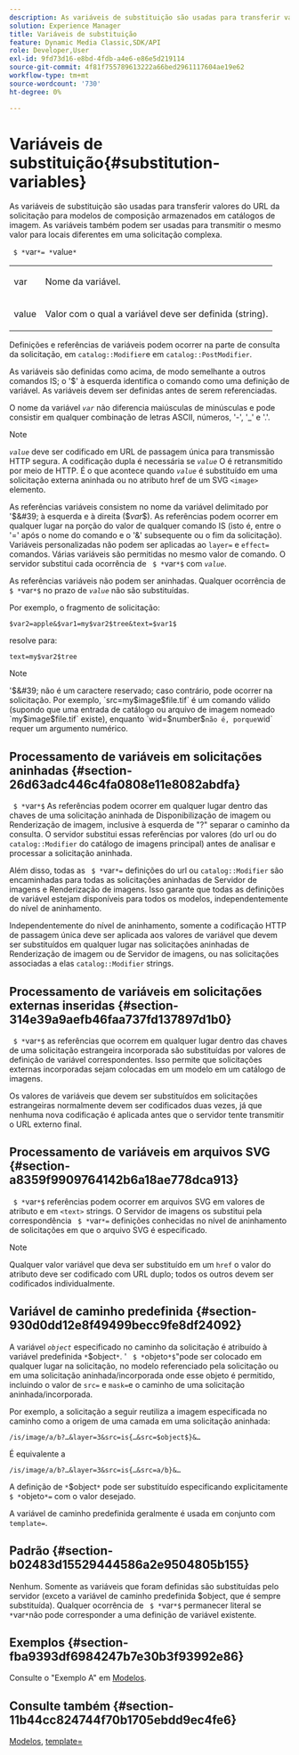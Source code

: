 ```yaml
---
description: As variáveis de substituição são usadas para transferir valores do URL da solicitação para modelos de composição armazenados em catálogos de imagem. As variáveis também podem ser usadas para transmitir o mesmo valor para locais diferentes em uma solicitação complexa.
solution: Experience Manager
title: Variáveis de substituição
feature: Dynamic Media Classic,SDK/API
role: Developer,User
exl-id: 9fd73d16-e8bd-4fdb-a4e6-e86e5d219114
source-git-commit: 4f81f755789613222a66bed2961117604ae19e62
workflow-type: tm+mt
source-wordcount: '730'
ht-degree: 0%

---
```


# Variáveis de substituição{#substitution-variables}

As variáveis de substituição são usadas para transferir valores do URL da solicitação para modelos de composição armazenados em catálogos de imagem. As variáveis também podem ser usadas para transmitir o mesmo valor para locais diferentes em uma solicitação complexa.

` $ *`var`*= *`value`*`

<table id="simpletable_EFEC66C23CE949EFACDC415A954DF323"> 
 <tr class="strow"> 
  <td class="stentry"> <p> <span class="codeph"> <span class="varname"> var </span> </span> </p> </td> 
  <td class="stentry"> <p>Nome da variável. </p> </td> 
 </tr> 
 <tr class="strow"> 
  <td class="stentry"> <p> <span class="codeph"> <span class="varname"> value </span> </span> </p> </td> 
  <td class="stentry"> <p>Valor com o qual a variável deve ser definida (string). </p> </td> 
 </tr> 
</table>

Definições e referências de variáveis podem ocorrer na parte de consulta da solicitação, em `catalog::Modifier`e em `catalog::PostModifier`.

As variáveis são definidas como acima, de modo semelhante a outros comandos IS; o &#39;$&#39; à esquerda identifica o comando como uma definição de variável. As variáveis devem ser definidas antes de serem referenciadas.

O nome da variável *`var`* não diferencia maiúsculas de minúsculas e pode consistir em qualquer combinação de letras ASCII, números, &#39;-&#39;, &#39;_&#39; e &#39;.&#39;.

>[!NOTE]
>
>*`value`* deve ser codificado em URL de passagem única para transmissão HTTP segura. A codificação dupla é necessária se *`value`* O é retransmitido por meio de HTTP. É o que acontece quando *`value`* é substituído em uma solicitação externa aninhada ou no atributo href de um SVG `<image>` elemento.

As referências variáveis consistem no nome da variável delimitado por &#39;$&#39; à esquerda e à direita ($*var*$). As referências podem ocorrer em qualquer lugar na porção do valor de qualquer comando IS (isto é, entre o &#39;=&#39; após o nome do comando e o &#39;&amp;&#39; subsequente ou o fim da solicitação). Variáveis personalizadas não podem ser aplicadas ao `layer=` e `effect=` comandos. Várias variáveis são permitidas no mesmo valor de comando. O servidor substitui cada ocorrência de ` $ *`var`*$` com *`value`*.

As referências variáveis não podem ser aninhadas. Qualquer ocorrência de ` $ *`var`*$` no prazo de *`value`* não são substituídas.

Por exemplo, o fragmento de solicitação:

`$var2=apple&$var1=my$var2$tree&text=$var1$`

resolve para:

`text=my$var2$tree`

>[!NOTE]
>
>&#39;$&#39; não é um caractere reservado; caso contrário, pode ocorrer na solicitação. Por exemplo, `src=my$image$file.tif` é um comando válido (supondo que uma entrada de catálogo ou arquivo de imagem nomeado `my$image$file.tif` existe), enquanto `wid=$number$` não é, porque `wid` requer um argumento numérico.

## Processamento de variáveis em solicitações aninhadas {#section-26d63adc446c4fa0808e11e8082abdfa}

` $ *`var`*$` As referências podem ocorrer em qualquer lugar dentro das chaves de uma solicitação aninhada de Disponibilização de imagem ou Renderização de imagem, inclusive à esquerda de &quot;?&quot; separar o caminho da consulta. O servidor substitui essas referências por valores (do url ou do `catalog::Modifier` do catálogo de imagens principal) antes de analisar e processar a solicitação aninhada.

Além disso, todas as ` $ *`var`*=` definições do url ou `catalog::Modifier` são encaminhadas para todas as solicitações aninhadas de Servidor de imagens e Renderização de imagens. Isso garante que todas as definições de variável estejam disponíveis para todos os modelos, independentemente do nível de aninhamento.

Independentemente do nível de aninhamento, somente a codificação HTTP de passagem única deve ser aplicada aos valores de variável que devem ser substituídos em qualquer lugar nas solicitações aninhadas de Renderização de imagem ou de Servidor de imagens, ou nas solicitações associadas a elas `catalog::Modifier` strings.

## Processamento de variáveis em solicitações externas inseridas {#section-314e39a9aefb46faa737fd137897d1b0}

` $ *`var`*$` as referências que ocorrem em qualquer lugar dentro das chaves de uma solicitação estrangeira incorporada são substituídas por valores de definição de variável correspondentes. Isso permite que solicitações externas incorporadas sejam colocadas em um modelo em um catálogo de imagens.

Os valores de variáveis que devem ser substituídos em solicitações estrangeiras normalmente devem ser codificados duas vezes, já que nenhuma nova codificação é aplicada antes que o servidor tente transmitir o URL externo final.

## Processamento de variáveis em arquivos SVG {#section-a8359f9909764142b6a18ae778dca913}

` $ *`var`*$` referências podem ocorrer em arquivos SVG em valores de atributo e em `<text>` strings. O Servidor de imagens os substitui pela correspondência ` $ *`var`*=` definições conhecidas no nível de aninhamento de solicitações em que o arquivo SVG é especificado.

>[!NOTE]
>
>Qualquer valor variável que deva ser substituído em um `href` o valor do atributo deve ser codificado com URL duplo; todos os outros devem ser codificados individualmente.

## Variável de caminho predefinida {#section-930d0dd12e8f49499becc9fe8df24092}

A variável *`object`* especificado no caminho da solicitação é atribuído à variável predefinida `*`$object`*`. &#39; ` $ *`objeto`*$`&quot;pode ser colocado em qualquer lugar na solicitação, no modelo referenciado pela solicitação ou em uma solicitação aninhada/incorporada onde esse objeto é permitido, incluindo o valor de `src=` e `mask=`e o caminho de uma solicitação aninhada/incorporada.

Por exemplo, a solicitação a seguir reutiliza a imagem especificada no caminho como a origem de uma camada em uma solicitação aninhada:

`/is/image/a/b?…&layer=3&src=is{…&src=$object$}&…`

É equivalente a

`/is/image/a/b?…&layer=3&src=is{…&src=a/b}&…`

A definição de `*`$object`*` pode ser substituído especificando explicitamente ` $ *`objeto`*=` com o valor desejado.

A variável de caminho predefinida geralmente é usada em conjunto com `template=`.

## Padrão {#section-b02483d15529444586a2e9504805b155}

Nenhum. Somente as variáveis que foram definidas são substituídas pelo servidor (exceto a variável de caminho predefinida $object, que é sempre substituída). Qualquer ocorrência de ` $ *`var`*$` permanecer literal se `*`var`*`não pode corresponder a uma definição de variável existente.

## Exemplos {#section-fba9393df6984247b7e30b3f93992e86}

Consulte o &quot;Exemplo A&quot; em [Modelos](../../../../../is-api/http-ref/image-serving-api-ref/c-http-protocol-reference/c-templates/c-templates.md#concept-3cd2d2adae0e41b2979b9640244d4d3e).

## Consulte também {#section-11b44cc824744f70b1705ebdd9ec4fe6}

[Modelos](../../../../../is-api/http-ref/image-serving-api-ref/c-http-protocol-reference/c-templates/c-templates.md#concept-3cd2d2adae0e41b2979b9640244d4d3e), [template=](../../../../../is-api/http-ref/image-serving-api-ref/c-http-protocol-reference/c-command-reference/r-template.md#reference-3beccaa462a64bf0ba867e5c8fd0bd14)
